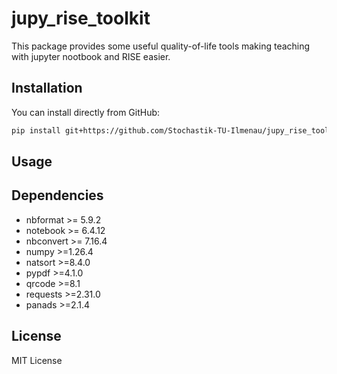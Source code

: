 # jupy_rise_toolkit

This package provides some useful quality-of-life tools making teaching with jupyter nootbook and RISE easier.


## Installation

You can install directly from GitHub:

```bash
pip install git+https://github.com/Stochastik-TU-Ilmenau/jupy_rise_toolkit.git
```

## Usage

## Dependencies

- nbformat >= 5.9.2
- notebook >= 6.4.12
- nbconvert >= 7.16.4
- numpy >=1.26.4
- natsort >=8.4.0
- pypdf >=4.1.0
- qrcode >=8.1
- requests >=2.31.0
- panads >=2.1.4

## License

MIT License
